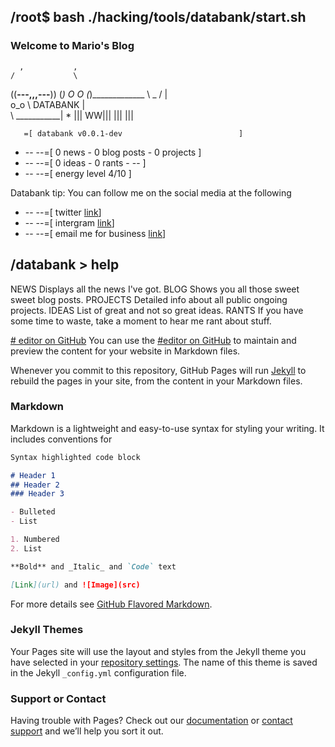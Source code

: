 ## /root$ bash ./hacking/tools/databank/start.sh
### Welcome to Mario's Blog
  
      ,           ,
    /             \
   ((__---,,,---__))
      (_) O O (_)_____________
         \ _ /                |\
          o_o \    DATABANK   | \
               \   ___________|  *
                |||      WW|||
                |||       |||

       =[ databank v0.0.1-dev                          ]
+ -- --=[ 0 news - 0 blog posts - 0 projects       ]
+ -- --=[ 0 ideas - 0 rants  - --            ]
+ -- --=[ energy level 4/10                    ]

Databank tip: You can follow me on the social media at the following
+ -- --=[ twitter [link](https://twitter.com/mfgmariomario/)]
+ -- --=[ intergram [link](https://www.instagram.com/francismariogomez/)]
+ -- --=[ email me for business [link](https://twitter.com/mfgmariomario)]

## /databank > help
NEWS          Displays all the news I've got.
BLOG         Shows you all those sweet sweet blog posts.
PROJECTS         Detailed info about all public ongoing projects.
IDEAS          List of great and not so great ideas.
RANTS          If you have some time to waste, take a moment to hear me rant about stuff. 

[# editor on GitHub](https://github.com/FrancisMario/databank/edit/master/README.md)
You can use the [#editor on GitHub](https://github.com/FrancisMario/databank/edit/master/README.md) to maintain and preview the content for your website in Markdown files.

Whenever you commit to this repository, GitHub Pages will run [Jekyll](https://jekyllrb.com/) to rebuild the pages in your site, from the content in your Markdown files.

### Markdown

Markdown is a lightweight and easy-to-use syntax for styling your writing. It includes conventions for

```markdown
Syntax highlighted code block

# Header 1
## Header 2
### Header 3

- Bulleted
- List

1. Numbered
2. List

**Bold** and _Italic_ and `Code` text

[Link](url) and ![Image](src)
```

For more details see [GitHub Flavored Markdown](https://guides.github.com/features/mastering-markdown/).

### Jekyll Themes

Your Pages site will use the layout and styles from the Jekyll theme you have selected in your [repository settings](https://github.com/FrancisMario/databank/settings). The name of this theme is saved in the Jekyll `_config.yml` configuration file.

### Support or Contact

Having trouble with Pages? Check out our [documentation](https://help.github.com/categories/github-pages-basics/) or [contact support](https://github.com/contact) and we’ll help you sort it out.
